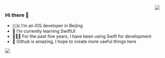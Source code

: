 <img align="right" src="https://github-readme-stats.vercel.app/api/top-langs/?username=wxxsw&hide=CSS"/>

### Hi there 👋

- 🇨🇳 I’m an iOS developer in Beijing
- 🌱 I’m currently learning SwiftUI
- 👨🏻‍💻 For the past five years, I have been using Swift for development
- 🌟 Github is amazing, I hope to create more useful things here

<img src='https://github-readme-stats.vercel.app/api?username=wxxsw&show_icons=true&icon_color=FFAC46&title_color=FFAC46&text_color=718096&bg_color=ffffff&hide_title=true&hide=issues,contribs' />
